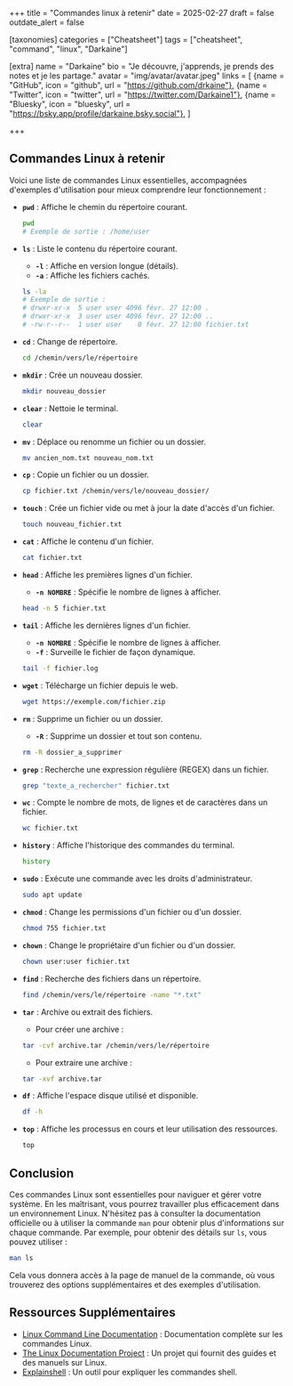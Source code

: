 +++
title = "Commandes linux à retenir"
date = 2025-02-27
draft = false
outdate_alert = false

[taxonomies]
categories = ["Cheatsheet"]
tags = ["cheatsheet", "command", "linux", "Darkaine"]

[extra]
name = "Darkaine"
bio = "Je découvre, j'apprends, je prends des notes et je les partage."
avatar = "img/avatar/avatar.jpeg"
links = [
    {name = "GitHub", icon = "github", url = "https://github.com/drkaine"},
    {name = "Twitter", icon = "twitter", url = "https://twitter.com/Darkaine1"},
    {name = "Bluesky", icon = "bluesky", url = "https://bsky.app/profile/darkaine.bsky.social"},
]

+++

## Commandes Linux à retenir

Voici une liste de commandes Linux essentielles, accompagnées d'exemples d'utilisation pour mieux comprendre leur fonctionnement :

* **`pwd`** : Affiche le chemin du répertoire courant.
  ```bash
  pwd
  # Exemple de sortie : /home/user
  ```

* **`ls`** : Liste le contenu du répertoire courant.
  - **`-l`** : Affiche en version longue (détails).
  - **`-a`** : Affiche les fichiers cachés.
  ```bash
  ls -la
  # Exemple de sortie :
  # drwxr-xr-x  5 user user 4096 févr. 27 12:00 .
  # drwxr-xr-x  3 user user 4096 févr. 27 12:00 ..
  # -rw-r--r--  1 user user    0 févr. 27 12:00 fichier.txt
  ```

* **`cd`** : Change de répertoire.
  ```bash
  cd /chemin/vers/le/répertoire
  ```

* **`mkdir`** : Crée un nouveau dossier.
  ```bash
  mkdir nouveau_dossier
  ```

* **`clear`** : Nettoie le terminal.
  ```bash
  clear
  ```

* **`mv`** : Déplace ou renomme un fichier ou un dossier.
  ```bash
  mv ancien_nom.txt nouveau_nom.txt
  ```

* **`cp`** : Copie un fichier ou un dossier.
  ```bash
  cp fichier.txt /chemin/vers/le/nouveau_dossier/
  ```

* **`touch`** : Crée un fichier vide ou met à jour la date d'accès d'un fichier.
  ```bash
  touch nouveau_fichier.txt
  ```

* **`cat`** : Affiche le contenu d'un fichier.
  ```bash
  cat fichier.txt
  ```

* **`head`** : Affiche les premières lignes d'un fichier.
  - **`-n NOMBRE`** : Spécifie le nombre de lignes à afficher.
  ```bash
  head -n 5 fichier.txt
  ```

* **`tail`** : Affiche les dernières lignes d'un fichier.
  - **`-n NOMBRE`** : Spécifie le nombre de lignes à afficher.
  - **`-f`** : Surveille le fichier de façon dynamique.
  ```bash
  tail -f fichier.log
  ```

* **`wget`** : Télécharge un fichier depuis le web.
  ```bash
  wget https://exemple.com/fichier.zip
  ```

* **`rm`** : Supprime un fichier ou un dossier.
  - **`-R`** : Supprime un dossier et tout son contenu.
  ```bash
  rm -R dossier_a_supprimer
  ```

* **`grep`** : Recherche une expression régulière (REGEX) dans un fichier.
  ```bash
  grep "texte_a_rechercher" fichier.txt
  ```

* **`wc`** : Compte le nombre de mots, de lignes et de caractères dans un fichier.
  ```bash
  wc fichier.txt
  ```

* **`history`** : Affiche l'historique des commandes du terminal.
  ```bash
  history
  ```

* **`sudo`** : Exécute une commande avec les droits d'administrateur.
  ```bash
  sudo apt update
  ```

* **`chmod`** : Change les permissions d'un fichier ou d'un dossier.
  ```bash
  chmod 755 fichier.txt
  ```

* **`chown`** : Change le propriétaire d'un fichier ou d'un dossier.
  ```bash
  chown user:user fichier.txt
  ```

* **`find`** : Recherche des fichiers dans un répertoire.
  ```bash
  find /chemin/vers/le/répertoire -name "*.txt"
  ```

* **`tar`** : Archive ou extrait des fichiers.
  - Pour créer une archive :
  ```bash
  tar -cvf archive.tar /chemin/vers/le/répertoire
  ```
  - Pour extraire une archive :
  ```bash
  tar -xvf archive.tar
  ```

* **`df`** : Affiche l'espace disque utilisé et disponible.
  ```bash
  df -h
  ```

* **`top`** : Affiche les processus en cours et leur utilisation des ressources.
  ```bash
  top
  ```

## Conclusion

Ces commandes Linux sont essentielles pour naviguer et gérer votre système. En les maîtrisant, vous pourrez travailler plus efficacement dans un environnement Linux. N'hésitez pas à consulter la documentation officielle ou à utiliser la commande `man` pour obtenir plus d'informations sur chaque commande. Par exemple, pour obtenir des détails sur `ls`, vous pouvez utiliser :

```bash
man ls
```

Cela vous donnera accès à la page de manuel de la commande, où vous trouverez des options supplémentaires et des exemples d'utilisation.

## Ressources Supplémentaires

- [Linux Command Line Documentation](https://linuxcommand.org/) : Documentation complète sur les commandes Linux.
- [The Linux Documentation Project](https://www.tldp.org/) : Un projet qui fournit des guides et des manuels sur Linux.
- [Explainshell](https://explainshell.com/) : Un outil pour expliquer les commandes shell.
